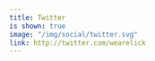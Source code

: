 ```yaml
---
title: Twitter
is shown: true
image: "/img/social/twitter.svg"
link: http://twitter.com/wearelick
---
```


